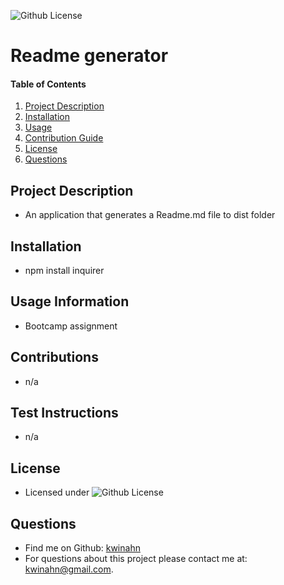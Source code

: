 
![Github License](https://img.shields.io/badge/license-MIT-blue)
# Readme generator 

#### Table of Contents
1. [Project Description](#project-description)
2. [Installation](#installation)
3. [Usage](#usage)
4. [Contribution Guide](#contributions)
5. [License](#license)
6. [Questions](#questions)

## Project Description
* An application that generates a Readme.md file to dist folder

## Installation
* npm install inquirer

## Usage Information
* Bootcamp assignment

## Contributions
* n/a

## Test Instructions
* n/a

## License
* Licensed under ![Github License](https://img.shields.io/badge/license-MIT-blue)

## Questions
* Find me on Github: [kwinahn](http://github.com/kwinahn)
* For questions about this project please contact me at: kwinahn@gmail.com.
